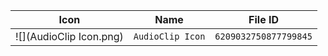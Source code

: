 | Icon | Name | File ID |
| ---  | ---  | ---     |
| ![](AudioClip Icon.png) | `AudioClip Icon` | `6209032750877799845` |
